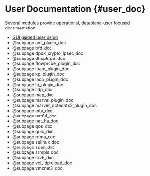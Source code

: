 User Documentation    {#user_doc}
==================

Several modules provide operational, dataplane-user focused documentation.

- [GUI guided user demo](https://wiki.fd.io/view/VPP_Sandbox/vpp-userdemo)
- @subpage avf_plugin_doc
- @subpage bfd_doc
- @subpage dpdk_crypto_ipsec_doc
- @subpage dhcp6_pd_doc
- @subpage flowprobe_plugin_doc
- @subpage ioam_plugin_doc
- @subpage kp_plugin_doc
- @subpage lacp_plugin_doc
- @subpage lb_plugin_doc
- @subpage lldp_doc
- @subpage map_doc
- @subpage marvel_plugin_doc
- @subpage marvell_octeontx2_plugin_doc
- @subpage mtu_doc
- @subpage nat64_doc
- @subpage nat_ha_doc
- @subpage qos_doc
- @subpage quic_doc
- @subpage rdma_doc
- @subpage selinux_doc
- @subpage span_doc
- @subpage srmpls_doc
- @subpage srv6_doc
- @subpage vcl_ldpreload_doc
- @subpage vmxnet3_doc
